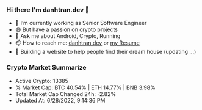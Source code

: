 ### Hi there I'm danhtran.dev 👋

- 🔭 I’m currently working as Senior Software Engineer
- 😄 But have a passion on crypto projects
- 💬 Ask me about Android, Crypto, Running 
- 📫 How to reach me: <a href="https://danhtran.dev" target="_blank">danhtran.dev</a> or <a href="Developer-Resume.pdf" target="_blank">my Resume</a>
- 🌱 Building a website to help people find their dream house (updating ...)

### Crypto Market Summarize
- Active Crypto: 13385
- % Market Cap: BTC 40.54% | ETH 14.77% | BNB 3.98%
- Total Market Cap Changed 24h: -2.82%
- Updated At: 6/28/2022, 9:14:36 PM
